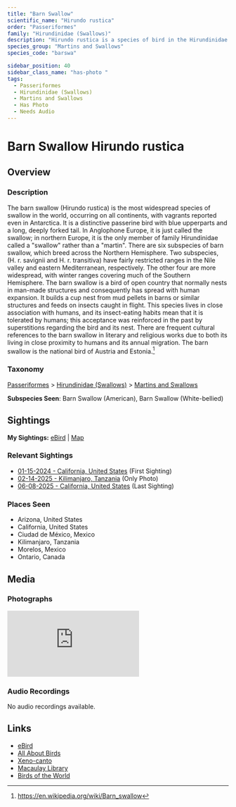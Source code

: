 ```yaml
---
title: "Barn Swallow"
scientific_name: "Hirundo rustica"
order: "Passeriformes"
family: "Hirundinidae (Swallows)"
description: "Hirundo rustica is a species of bird in the Hirundinidae (Swallows) family. It has been observed 28 times. It has been photographed."
species_group: "Martins and Swallows"
species_code: "barswa"

sidebar_position: 40
sidebar_class_name: "has-photo "
tags: 
  - Passeriformes
  - Hirundinidae (Swallows)
  - Martins and Swallows
  - Has Photo
  - Needs Audio
---
```


# Barn Swallow <span className='sci_name'>Hirundo rustica</span>

## Overview

### Description
The barn swallow (Hirundo rustica) is the most widespread species of swallow in the world, occurring on all continents, with vagrants reported even in Antarctica. It is a distinctive passerine bird with blue upperparts and a long, deeply forked tail. In Anglophone Europe, it is just called the swallow; in northern Europe, it is the only member of family Hirundinidae called a "swallow" rather than a "martin".
There are six subspecies of barn swallow, which breed across the Northern Hemisphere. Two subspecies, (H. r. savignii and H. r. transitiva) have fairly restricted ranges in the Nile valley and eastern Mediterranean, respectively. The other four are more widespread, with winter ranges covering much of the Southern Hemisphere.
The barn swallow is a bird of open country that normally nests in man-made structures and consequently has spread with human expansion. It builds a cup nest from mud pellets in barns or similar structures and feeds on insects caught in flight. This species lives in close association with humans, and its insect-eating habits mean that it is tolerated by humans; this acceptance was reinforced in the past by superstitions regarding the bird and its nest. There are frequent cultural references to the barn swallow in literary and religious works due to both its living in close proximity to humans and its annual migration. The barn swallow is the national bird of Austria and Estonia.[^1]

[^1]: https://en.wikipedia.org/wiki/Barn_swallow

### Taxonomy
[Passeriformes](/tags/passeriformes) > [Hirundinidae (Swallows)](/tags/hirundinidae-swallows) > [Martins and Swallows](/tags/martins-and-swallows)

**Subspecies Seen**: Barn Swallow (American), Barn Swallow (White-bellied)


## Sightings

**My Sightings:** [eBird](https://ebird.org/lifelist?r=world&time=life&spp=barswa) | [Map](/map?species_code=barswa)

### Relevant Sightings

* [01-15-2024 - California, United States](https://ebird.org/checklist/S159001730) (First Sighting)
* [02-14-2025 - Kilimanjaro, Tanzania](https://ebird.org/checklist/S216294004) (Only Photo)
* [06-08-2025 - California, United States](https://ebird.org/checklist/S248217323) (Last Sighting)

### Places Seen

* Arizona, United States
* California, United States
* Ciudad de México, Mexico
* Kilimanjaro, Tanzania
* Morelos, Mexico
* Ontario, Canada



## Media
### Photographs
<iframe className="photo_iframe horizontal" src="https://macaulaylibrary.org/asset/631550329/embed" frameBorder="0" allowFullScreen></iframe>

### Audio Recordings
No audio recordings available.

## Links
* [eBird](https://ebird.org/species/barswa) 
* [All About Birds](https://www.allaboutbirds.org/guide/barswa) 
* [Xeno-canto](https://www.xeno-canto.org/species/hirundo-rustica) 
* [Macaulay Library](https://search.macaulaylibrary.org/catalog?taxonCode=barswa&sort=rating_rank_desc)
* [Birds of the World](https://birdsoftheworld.org/bow/species/barswa)

